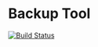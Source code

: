 # Backup Tool
[![Build Status](http://vortexlab.ddns.net:8080/job/backup/badge/icon)](http://github.com/paulkramme/backup)
